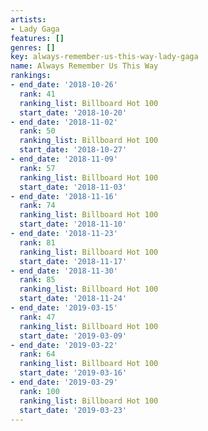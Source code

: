 ```yaml
---
artists:
- Lady Gaga
features: []
genres: []
key: always-remember-us-this-way-lady-gaga
name: Always Remember Us This Way
rankings:
- end_date: '2018-10-26'
  rank: 41
  ranking_list: Billboard Hot 100
  start_date: '2018-10-20'
- end_date: '2018-11-02'
  rank: 50
  ranking_list: Billboard Hot 100
  start_date: '2018-10-27'
- end_date: '2018-11-09'
  rank: 57
  ranking_list: Billboard Hot 100
  start_date: '2018-11-03'
- end_date: '2018-11-16'
  rank: 74
  ranking_list: Billboard Hot 100
  start_date: '2018-11-10'
- end_date: '2018-11-23'
  rank: 81
  ranking_list: Billboard Hot 100
  start_date: '2018-11-17'
- end_date: '2018-11-30'
  rank: 85
  ranking_list: Billboard Hot 100
  start_date: '2018-11-24'
- end_date: '2019-03-15'
  rank: 47
  ranking_list: Billboard Hot 100
  start_date: '2019-03-09'
- end_date: '2019-03-22'
  rank: 64
  ranking_list: Billboard Hot 100
  start_date: '2019-03-16'
- end_date: '2019-03-29'
  rank: 100
  ranking_list: Billboard Hot 100
  start_date: '2019-03-23'
---
```


